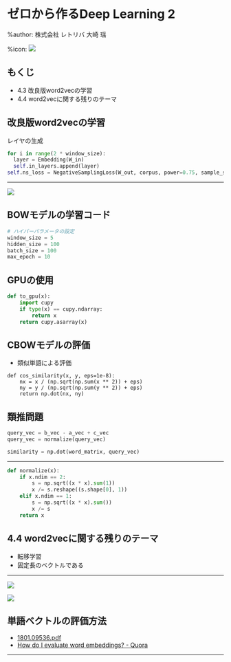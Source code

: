 # ゼロから作るDeep Learning 2

%author: 株式会社 レトリバ 大崎 瑶

%icon: ![](youchan.jpg)

## もくじ

* 4.3 改良版word2vecの学習
* 4.4 word2vecに関する残りのテーマ

## 改良版word2vecの学習

レイヤの生成

```python
for i in range(2 * window_size):
  layer = Embedding(W_in)
  self.in_layers.append(layer)
self.ns_loss = NegativeSamplingLoss(W_out, corpus, power=0.75, sample_size=5)
```

---

![](fig4-19.png)

## BOWモデルの学習コード

```python
# ハイパーパラメータの設定
window_size = 5
hidden_size = 100
batch_size = 100
max_epoch = 10
```

## GPUの使用

```python
def to_gpu(x):
    import cupy
    if type(x) == cupy.ndarray:
        return x
    return cupy.asarray(x)
```

## CBOWモデルの評価

* 類似単語による評価

```
def cos_similarity(x, y, eps=1e-8):
    nx = x / (np.sqrt(np.sum(x ** 2)) + eps)
    ny = y / (np.sqrt(np.sum(y ** 2)) + eps)
    return np.dot(nx, ny)
```

## 類推問題

```python
query_vec = b_vec - a_vec + c_vec
query_vec = normalize(query_vec)

similarity = np.dot(word_matrix, query_vec)
```

---

```python
def normalize(x):
    if x.ndim == 2:
        s = np.sqrt((x * x).sum(1))
        x /= s.reshape((s.shape[0], 1))
    elif x.ndim == 1:
        s = np.sqrt((x * x).sum())
        x /= s
    return x
```

## 4.4 word2vecに関する残りのテーマ

* 転移学習
* 固定長のベクトルである

---

![](fig4-21.png)

![](fig4-22.png)

## 単語ベクトルの評価方法

* [1801.09536.pdf](https://arxiv.org/pdf/1801.09536.pdf)
* [How do I evaluate word embeddings? - Quora](https://www.quora.com/How-do-I-evaluate-word-embeddings)

---



